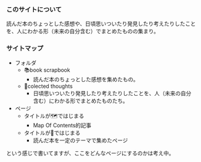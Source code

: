 ### このサイトについて

読んだ本のちょっとした感想や、日頃思いついたり発見したり考えたりしたことを、人にわかる形（未来の自分含む）でまとめたものの集まり。

### サイトマップ

- フォルダ
	- 📚book scrapbook
		- 読んだ本のちょっとした感想を集めたもの。
	- 📝colected thoughts
		- 日頃思いついたり発見したり考えたりしたことを、人（未来の自分含む）にわかる形でまとめたものたち。
- ページ
	- タイトルが🗺️ではじまる
		- Map Of Contents的記事
	- タイトルが📙ではじまる
		- 読んだ本を一定のテーマで集めたページ

という感じで書いてますが、ここをどんなページにするのかは考え中。